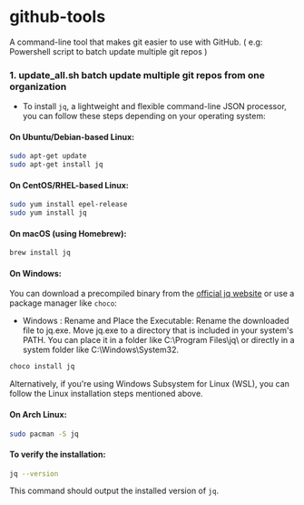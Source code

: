 # github-tools
A command-line tool that makes git easier to use with GitHub. ( e.g: Powershell script to batch update multiple git repos )

### 1. update_all.sh batch update multiple git repos from one organization

- To install `jq`, a lightweight and flexible command-line JSON processor, you can follow these steps depending on your operating system:

#### On Ubuntu/Debian-based Linux:
```bash
sudo apt-get update
sudo apt-get install jq
```

#### On CentOS/RHEL-based Linux:
```bash
sudo yum install epel-release
sudo yum install jq
```

#### On macOS (using Homebrew):
```bash
brew install jq
```

#### On Windows:
You can download a precompiled binary from the [official jq website](https://stedolan.github.io/jq/download/) or use a package manager like `choco`:

- Windows : Rename and Place the Executable: Rename the downloaded file to jq.exe. Move jq.exe to a directory that is included in your system's PATH. You can place it in a folder like C:\Program Files\jq\ or directly in a system folder like C:\Windows\System32\.

```bash
choco install jq
```

Alternatively, if you're using Windows Subsystem for Linux (WSL), you can follow the Linux installation steps mentioned above.

#### On Arch Linux:
```bash
sudo pacman -S jq
```

#### To verify the installation:
```bash
jq --version
```

This command should output the installed version of `jq`.
